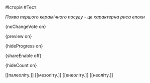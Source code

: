 #Історія #Тест

*Поява першого керамічного посуду - це характерна риса епохи*

{noChangeVote on}

{preview on}

{hideProgress on}

{shareEnable off}

{hideCount on}

[[палеоліту.]]
[[мезоліту.]]
[[енеоліту.]]
[[неоліту.]]
